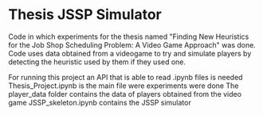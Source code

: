 # Thesis JSSP Simulator
Code in which experiments for the thesis named "Finding New Heuristics for the Job Shop Scheduling Problem: A Video Game Approach" was done. Code uses data obtained from a videogame to try and simulate players by detecting the heuristic used by them if they used one.

For running this project an API that is able to read .ipynb files is needed
Thesis_Project.ipynb is the main file were experiments were done
The player_data folder contains the data of players obtained from the video game
JSSP_skeleton.ipynb contains the JSSP simulator
